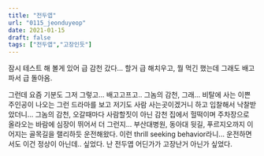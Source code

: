 ```yaml
---
title: "전두엽"
url: "0115_jeonduyeop"
date: 2021-01-15
draft: false
tags: ["전두엽","고장인듯"]
---
```

잠시 테스트 해 볼게 있어 급 감천 갔다... 할거 급 해치우고, 뭘 먹긴 했는데 그래도 배고파서 급 돌아옴.

그런데 요즘 기분도 그저 그렇고... 배고고프고.. 그놈의 감천, 그래... 비탈에 사는 이쁜 주인공이 나오는 그런 드라마를 보고 저기도 사람 사는곳이겠거니 하고 입찰해서 낙찰받았더니... 그놈의 감천, 오갈때마다 사람할짓이 아닌 감천 집에서 헐떡이며 주차장으로 올라오는 바람에 심장이 뛰어서 더 그런지... 부산대병원, 동아대 뒷길, 푸르지오까지 이어지는 골목길을 랠리하듯 운전해왔다. 이런 thrill seeking behavior라니... 운전하면서도 이건 정상이 아닌데.. 싶었다. 난 전두엽 어딘가가 고장난거 아닌가 싶었다.
